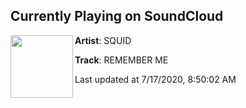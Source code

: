 ## Currently Playing on SoundCloud

[<img align="left" width="100" src="https://i1.sndcdn.com/artworks-WRyn7auHDfUr9NUU-6KThow-t50x50.jpg">](https://soundcloud.com/squidiotic/remember-me?in=saxurn/sets/tester/)

**Artist**: SQUID 

**Track**: REMEMBER ME

Last updated at 7/17/2020, 8:50:02 AM
